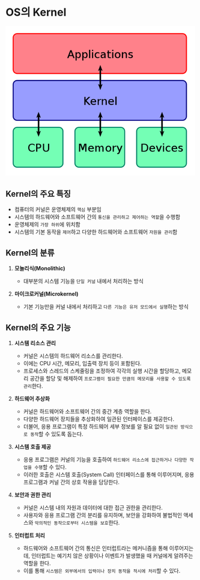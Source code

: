 # OS의 Kernel

![kernal.png](/Images/kernal.png)

## Kernel의 주요 특징

- 컴퓨터의 커널은 운영체제의 `핵심` 부분임
- 시스템의 하드웨어와 소프트웨어 간의 `통신을 관리하고 제어하는 역할`을 수행함
- 운영체제의 `가장 하위`에 위치함
- 시스템의 기본 동작을 `제어`하고 다양한 하드웨어와 소프트웨어 `자원을 관리`함

## Kernel의 분류

1. **모놀리식(Monolithic)**
   - 대부분의 시스템 기능을 `단일 커널` 내에서 처리하는 방식

2. **마이크로커널(Microkernel)**
   - 기본 기능만을 커널 내에서 처리하고 `다른 기능은 유저 모드에서 실행`하는 방식

## Kernel의 주요 기능

1. **시스템 리소스 관리**
    - 커널은 시스템의 하드웨어 리소스를 관리한다.
    - 이에는 CPU 시간, 메모리, 입출력 장치 등이 포함된다.
    - 프로세스와 스레드의 스케줄링을 조정하여 각각의 실행 시간을 할당하고, 메모리 공간을 할당 및 해제하여 `프로그램이 필요한 만큼의 메모리를 사용할 수 있도록 관리`한다.

2. **하드웨어 추상화**
    - 커널은 하드웨어와 소프트웨어 간의 중간 계층 역할을 한다.
    - 다양한 하드웨어 장치들을 추상화하여 일관된 인터페이스를 제공한다.
    - 더불어, 응용 프로그램이 특정 하드웨어 세부 정보를 알 필요 없이 `일관된 방식으로 동작`할 수 있도록 돕는다.

3. **시스템 호출 제공**
    - 응용 프로그램은 커널의 기능을 호출하여 `하드웨어 리소스에 접근하거나 다양한 작업을 수행`할 수 있다.
    - 이러한 호출은 시스템 호출(System Call) 인터페이스를 통해 이루어지며, 응용 프로그램과 커널 간의 상호 작용을 담당한다.

4. **보안과 권한 관리**
    - 커널은 시스템 내의 자원과 데이터에 대한 접근 권한을 관리한다.
    - 사용자와 응용 프로그램 간의 분리를 유지하며, 보안을 강화하여 불법적인 액세스와 `악의적인 동작으로부터 시스템을 보호`한다.

5. **인터럽트 처리**
    - 하드웨어와 소프트웨어 간의 통신은 인터럽트라는 메커니즘을 통해 이루어지는데, 인터럽트는 예기치 않은 상황이나 이벤트가 발생했을 때 커널에게 알려주는 역할을 한다.
    - 이를 통해 `시스템은 외부에서의 입력이나 장치 동작을 적시에 처리`할 수 있다.
